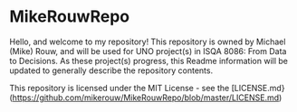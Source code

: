 # MikeRouwRepo
Hello, and welcome to my repository!
This repository is owned by Michael (Mike) Rouw, and will be used for UNO project(s) in ISQA 8086: From Data to Decisions.
As these project(s) progress, this Readme information will be updated to generally describe the repository contents.

This repository is licensed under the MIT License - see the [LICENSE.md}(https://github.com/mikerouw/MikeRouwRepo/blob/master/LICENSE.md)
